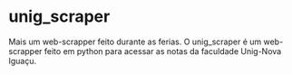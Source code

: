 # unig_scraper
Mais um web-scrapper feito durante as ferias.
O unig_scraper é um web-scrapper feito em python para acessar as notas da faculdade Unig-Nova Iguaçu.
